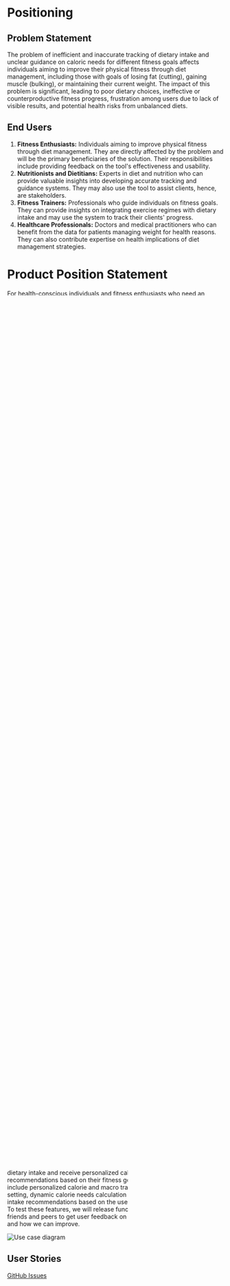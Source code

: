 # Positioning

## Problem Statement
The problem of inefficient and inaccurate tracking of dietary intake and unclear guidance on caloric needs for different fitness goals affects individuals aiming to improve their physical fitness through diet management, including those with goals of losing fat (cutting), gaining muscle (bulking), or maintaining their current weight. The impact of this problem is significant, leading to poor dietary choices, ineffective or counterproductive fitness progress, frustration among users due to lack of visible results, and potential health risks from unbalanced diets.

## End Users
1. **Fitness Enthusiasts:** Individuals aiming to improve physical fitness through diet management. They are directly affected by the problem and will be the primary beneficiaries of the solution. Their responsibilities include providing feedback on the tool's effectiveness and usability.
2. **Nutritionists and Dietitians:** Experts in diet and nutrition who can provide valuable insights into developing accurate tracking and guidance systems. They may also use the tool to assist clients, hence, are stakeholders.
3. **Fitness Trainers:** Professionals who guide individuals on fitness goals. They can provide insights on integrating exercise regimes with dietary intake and may use the system to track their clients' progress.
4. **Healthcare Professionals:** Doctors and medical practitioners who can benefit from the data for patients managing weight for health reasons. They can also contribute expertise on health implications of diet management strategies.

# Product Position Statement
For health-conscious individuals and fitness enthusiasts who need an effective way to track their dietary intake and receive precise guidance on caloric needs tailored to their specific fitness goals (cutting, bulking, or maintaining), MuscleMemory is a digital calorie and macro tracking application that provides personalized, science-backed calorie and macro recommendations to help users efficiently reach their fitness goals, supported by an intuitive meal logging feature and progress tracking. Unlike other fitness trackers such as MyFitnessPal that offer only calorie counting, we provide calorie tracking with the added functionality of determining how many calories you need to be eating for your specific goals.

## Value Proposition
**Value Proposition:** Muscle Memory is a digital calorie and macro tracking application designed for health-conscious individuals and fitness enthusiasts who seek a personalized and efficient way to manage their dietary intake according to their fitness goals of cutting, bulking, or maintaining. It offers tailored, dynamic calorie and macro recommendations based on individual progress, preferences, and goals, setting itself apart with an algorithm that adapts to changes in user metrics and goals over time, ensuring accurate, flexible, and goal-specific dietary guidance unlike generic fitness apps.

## Customer Segment
The primary customer segment for Muscle Memory includes health-conscious individuals and fitness enthusiasts who are dedicated to achieving specific fitness outcomes.

## Functional Requirements
1. Personalized Calorie and Macro Tracking
2. Custom Fitness Goal Setting
3. Dynamic Calorie Needs Calculation
4. Progress Tracking and Reporting
5. Meal Planning and Suggestions
6. Integration with Fitness Trackers and Apps
7. User Feedback and Customization Options
8. Educational Resources and Tips
9. Community and Social Sharing Features
10. Data Privacy and Security
11. Multi-Platform Accessibility
12. Notification and Reminders System
13. User Interface and Experience Design
14. Feedback Loop for Continuous Improvement

## Non-functional Requirements
1. Usability
   - **Importance:** Ensures the software is user-friendly, intuitive, and accessible to users with varying levels of tech-savviness, which is critical for encouraging consistent use and engagement.
   - **Objective Goal:** Achieve a user satisfaction score of at least 4.5 out of 5.
2. Performance Efficiency
   - **Importance:** Guarantees the software operates quickly and efficiently, providing swift responses to user inputs and actions, which is essential for a smooth user experience.
   - **Objective Goal:** Ensure response times for all user actions within the application do not exceed 2 seconds under standard operating conditions.
3. Compatibility
   - **Importance:** Ensures the software works seamlessly across various devices and platforms, including different operating systems and web browsers, facilitating widespread user access.
   - **Objective Goal:** Achieve full functional compatibility with the latest two versions of major platforms (iOS, Android, Windows, macOS) and browsers (Chrome, Firefox, Safari, Edge).
4. Security
   - **Importance:** Protects user data against unauthorized access, breaches, and other cyber threats, which is crucial for maintaining user trust and compliance with data protection regulations.
   - **Objective Goal:** No data breaches or security incidents; pass all scheduled security audits and penetration tests.
5. Reliability
   - **Importance:** Ensures the software is stable, functions correctly under a variety of conditions, and recovers gracefully from failures, providing a dependable tool users can rely on.
   - **Objective Goal:** Achieve 99.9% uptime outside of scheduled maintenance windows and a mean time between failures (MTBF) of at least 1,000 hours.
6. Maintainability
   - **Importance:** Allows for the easy identification and correction of defects, the implementation of updates, and the adaptability of the software to changing requirements, ensuring its longevity and relevance.
   - **Objective Goal:** Ensure 95% of bugs or issues are resolved within 72 hours of identification; implement new features or updates at least once per quarter.
7. Scalability
   - **Importance:** Ensures the software can handle increased loads, whether from a growing number of users or expanding data inputs, without degradation in performance.
   - **Objective Goal:** Support a user base growth and make sure it can handle a lot of users.
8. Accessibility
   - **Importance:** Makes the software usable for people with a wide range of disabilities, including visual, auditory, physical, speech, cognitive, and neurological disabilities, promoting inclusivity.
   - **Objective Goal:** Comply with WCAG 2.1 AA accessibility standards, ensuring features are usable by individuals with disabilities, as verified by accessibility audits conducted bi-annually.
9. Privacy
   - **Importance:** Ensures the software adheres to legal and ethical standards regarding the collection, storage, and processing of personal and sensitive user data, crucial for compliance and user trust.
   - **Objective Goal:** Fully comply with GDPR, CCPA, and other relevant privacy regulations, as confirmed by annual compliance audits.

## MVP
The MVP for our Calorie and Macro Tracking software, MuscleMemory, will focus on the core functionalities that allow users to effectively track their dietary intake and receive personalized calorie and macro recommendations based on their fitness goals. These core functionalities include personalized calorie and macro tracking, custom fitness goal setting, dynamic calorie needs calculation that will provide daily calorie intake recommendations based on the users, goal weight, and activity level. To test these features, we will release functional prototypes to our close friends and peers to get user feedback on what works and what doesn’t, and how we can improve.

![Use case diagram](https://github.com/nolannewman/cs386-our-project/assets/128449560/5fbd644e-1d8e-4948-aa19-ddc7ba00ad80)

## User Stories
[GitHub Issues](https://github.com/nolannewman/cs386-our-project/issues)

